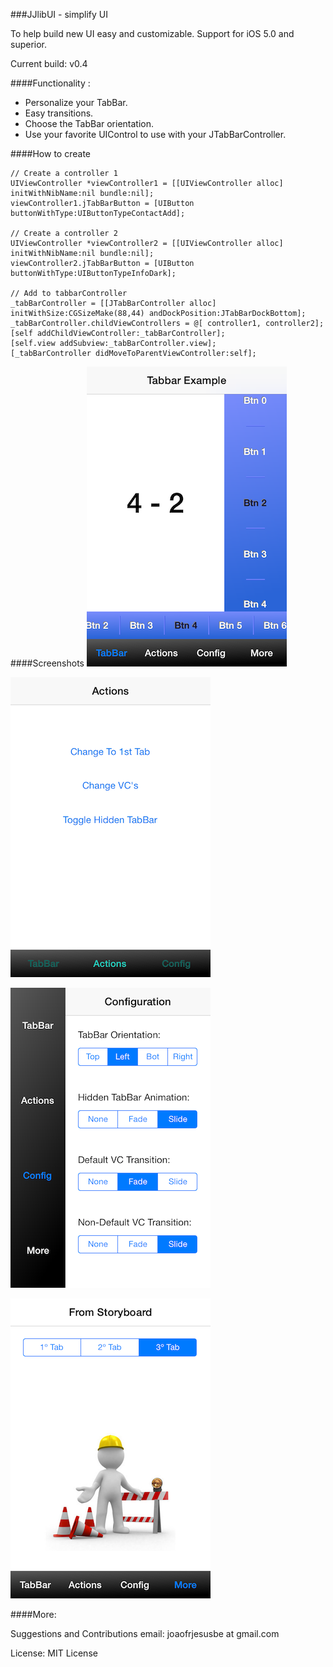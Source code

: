 ###JJlibUI - simplify UI

To help build new UI easy and customizable.
Support for iOS 5.0 and superior.

Current build: v0.4

####Functionality :
 - Personalize your TabBar.
 - Easy transitions.
 - Choose the TabBar orientation.
 - Use your favorite UIControl to use with your JTabBarController.


####How to create

	// Create a controller 1
	UIViewController *viewController1 = [[UIViewController alloc] initWithNibName:nil bundle:nil];
    viewController1.jTabBarButton = [UIButton buttonWithType:UIButtonTypeContactAdd];

	// Create a controller 2
    UIViewController *viewController2 = [[UIViewController alloc] initWithNibName:nil bundle:nil];
    viewController2.jTabBarButton = [UIButton buttonWithType:UIButtonTypeInfoDark];

    // Add to tabbarController
	_tabBarController = [[JTabBarController alloc] initWithSize:CGSizeMake(88,44) andDockPosition:JTabBarDockBottom];
    _tabBarController.childViewControllers = @[ controller1, controller2];
    [self addChildViewController:_tabBarController];
    [self.view addSubview:_tabBarController.view];
    [_tabBarController didMoveToParentViewController:self];

####Screenshots
![Screenshots](Screenshots/Screenshot1.png "Screenshot1")

![Screenshots](Screenshots/Screenshot2.png "Screenshot2")

![Screenshots](Screenshots/Screenshot3.png "Screenshot3")

![Screenshots](Screenshots/Screenshot4.png "Screenshot3")


####More:

Suggestions and Contributions email: joaofrjesusbe at gmail.com

License: MIT License
